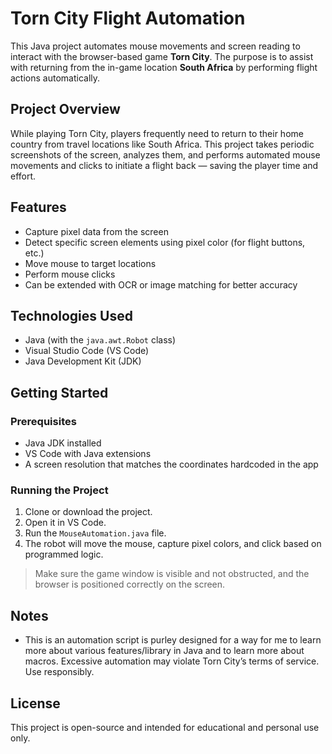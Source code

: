 # Torn City Flight Automation

This Java project automates mouse movements and screen reading to interact with the browser-based game **Torn City**. The purpose is to assist with returning from the in-game location **South Africa** by performing flight actions automatically.

## Project Overview

While playing Torn City, players frequently need to return to their home country from travel locations like South Africa. This project takes periodic screenshots of the screen, analyzes them, and performs automated mouse movements and clicks to initiate a flight back — saving the player time and effort.

## Features

- Capture pixel data from the screen
- Detect specific screen elements using pixel color (for flight buttons, etc.)
- Move mouse to target locations
- Perform mouse clicks
- Can be extended with OCR or image matching for better accuracy

## Technologies Used

- Java (with the `java.awt.Robot` class)
- Visual Studio Code (VS Code)
- Java Development Kit (JDK)

## Getting Started

### Prerequisites

- Java JDK installed
- VS Code with Java extensions
- A screen resolution that matches the coordinates hardcoded in the app

### Running the Project

1. Clone or download the project.
2. Open it in VS Code.
3. Run the `MouseAutomation.java` file.
4. The robot will move the mouse, capture pixel colors, and click based on programmed logic.

> Make sure the game window is visible and not obstructed, and the browser is positioned correctly on the screen.

## Notes

- This is an automation script is purley designed for a way for me to learn more about various features/library in Java and to learn more about macros. Excessive automation may violate Torn City’s terms of service. Use responsibly.

## License

This project is open-source and intended for educational and personal use only.
